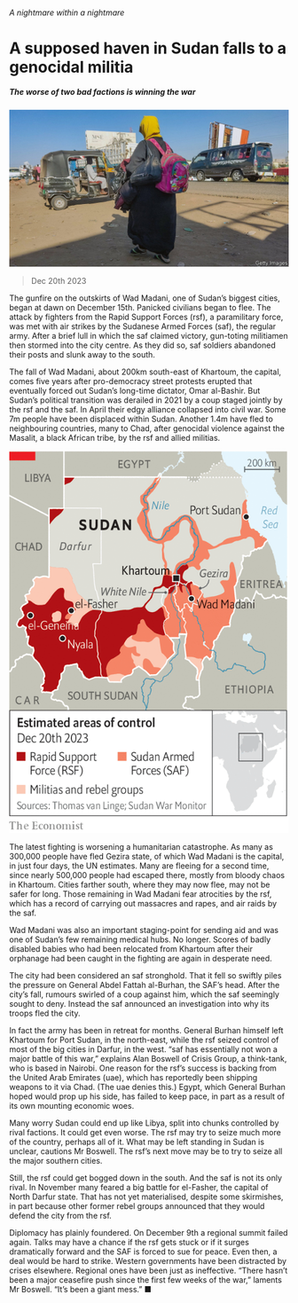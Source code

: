 ###### A nightmare within a nightmare

# A supposed haven in Sudan falls to a genocidal militia 

##### The worse of two bad factions is winning the war 

![image](images/20231223_MAP503.jpg) 

> Dec 20th 2023 

The gunfire on the outskirts of Wad Madani, one of Sudan’s biggest cities, began at dawn on December 15th. Panicked civilians began to flee. The attack by fighters from the Rapid Support Forces (rsf), a paramilitary force, was met with air strikes by the Sudanese Armed Forces (saf), the regular army. After a brief lull in which the saf claimed victory, gun-toting militiamen then stormed into the city centre. As they did so, saf soldiers abandoned their posts and slunk away to the south.

The fall of Wad Madani, about 200km south-east of Khartoum, the capital, comes five years after pro-democracy street protests erupted that eventually forced out Sudan’s long-time dictator, Omar al-Bashir. But Sudan’s political transition was derailed in 2021 by a coup staged jointly by the rsf and the saf. In April their edgy alliance collapsed into civil war. Some 7m people have been displaced within Sudan. Another 1.4m have fled to neighbouring countries, many to Chad, after genocidal violence against the Masalit, a black African tribe, by the rsf and allied militias. 

![image](images/20231223_MAM994.png) 


The latest fighting is worsening a humanitarian catastrophe. As many as 300,000 people have fled Gezira state, of which Wad Madani is the capital, in just four days, the UN estimates. Many are fleeing for a second time, since nearly 500,000 people had escaped there, mostly from bloody chaos in Khartoum. Cities farther south, where they may now flee, may not be safer for long. Those remaining in Wad Madani fear atrocities by the rsf, which has a record of carrying out massacres and rapes, and air raids by the saf. 

Wad Madani was also an important staging-point for sending aid and was one of Sudan’s few remaining medical hubs. No longer. Scores of badly disabled babies who had been relocated from Khartoum after their orphanage had been caught in the fighting are again in desperate need. 

The city had been considered an saf stronghold. That it fell so swiftly piles the pressure on General Abdel Fattah al-Burhan, the SAF’s head. After the city’s fall, rumours swirled of a coup against him, which the saf seemingly sought to deny. Instead the saf announced an investigation into why its troops fled the city. 

In fact the army has been in retreat for months. General Burhan himself left Khartoum for Port Sudan, in the north-east, while the rsf seized control of most of the big cities in Darfur, in the west. “saf has essentially not won a major battle of this war,” explains Alan Boswell of Crisis Group, a think-tank, who is based in Nairobi. One reason for the rsf’s success is backing from the United Arab Emirates (uae), which has reportedly been shipping weapons to it via Chad. (The uae denies this.) Egypt, which General Burhan hoped would prop up his side, has failed to keep pace, in part as a result of its own mounting economic woes. 

Many worry Sudan could end up like Libya, split into chunks controlled by rival factions. It could get even worse. The rsf may try to seize much more of the country, perhaps all of it. What may be left standing in Sudan is unclear, cautions Mr Boswell. The rsf’s next move may be to try to seize all the major southern cities.

Still, the rsf could get bogged down in the south. And the saf is not its only rival. In November many feared a big battle for el-Fasher, the capital of North Darfur state. That has not yet materialised, despite some skirmishes, in part because other former rebel groups announced that they would defend the city from the rsf. 

Diplomacy has plainly foundered. On December 9th a regional summit failed again. Talks may have a chance if the rsf gets stuck or if it surges dramatically forward and the SAF is forced to sue for peace. Even then, a deal would be hard to strike. Western governments have been distracted by crises elsewhere. Regional ones have been just as ineffective. “There hasn’t been a major ceasefire push since the first few weeks of the war,” laments Mr Boswell. “It’s been a giant mess.” ■

